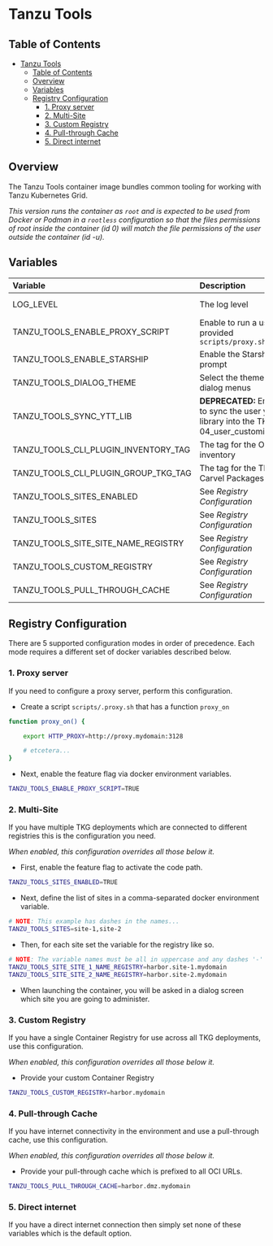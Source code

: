 # Tanzu Tools

## Table of Contents

- [Tanzu Tools](#tanzu-tools)
  - [Table of Contents](#table-of-contents)
  - [Overview](#overview)
  - [Variables](#variables)
  - [Registry Configuration](#registry-configuration)
    - [1. Proxy server](#1-proxy-server)
    - [2. Multi-Site](#2-multi-site)
    - [3. Custom Registry](#3-custom-registry)
    - [4. Pull-through Cache](#4-pull-through-cache)
    - [5. Direct internet](#5-direct-internet)

## Overview

The Tanzu Tools container image bundles common tooling for working with Tanzu Kubernetes Grid.

_This version runs the container as `root` and is expected to be used from Docker or Podman in a `rootless` configuration so that the files permissions of root inside the container (id 0) will match the file permissions of the user outside the container (id -u)._

## Variables

| Variable                             | Description                                                                             | Default |                                 Example                                 |
| :----------------------------------- | :-------------------------------------------------------------------------------------- | :-----: | :--------------------------------------------------------------------- |
| LOG_LEVEL                            | The log level                                                                           |  INFO   |                         DEBUG, INFO, WARN, ERR                          |
| TANZU_TOOLS_ENABLE_PROXY_SCRIPT      | Enable to run a user-provided `scripts/proxy.sh`                                        |  FALSE  |                               TRUE, FALSE                               |
| TANZU_TOOLS_ENABLE_STARSHIP          | Enable the Starship prompt                                                              |  FALSE  |                               TRUE, FALSE                               |
| TANZU_TOOLS_DIALOG_THEME             | Select the theme for dialog menus                                                       | default | See the [.dialogrc](nix/oci/tanzu-tools/root/etc/skel/.dialogrc) folder |
| TANZU_TOOLS_SYNC_YTT_LIB             | **DEPRECATED:** Enable to sync the user ytt library into the TKG 04_user_customizations |  FALSE  |                               TRUE, FALSE                               |
| TANZU_TOOLS_CLI_PLUGIN_INVENTORY_TAG | The tag for the OCI inventory                                                           | latest  |                           latest, 2023.11.09                            |
| TANZU_TOOLS_CLI_PLUGIN_GROUP_TKG_TAG | The tag for the TKG Carvel Packages                                                     | latest  |                      latest, v2.20, v2.3.0, v2.3.1                      |
| TANZU_TOOLS_SITES_ENABLED            | See _Registry Configuration_                                                            |  FALSE  |                               TRUE, FALSE                               |
| TANZU_TOOLS_SITES                    | See _Registry Configuration_                                                            |  Empty  |                          site_1,site_2,site_3                           |
| TANZU_TOOLS_SITE_SITE_NAME_REGISTRY  | See _Registry Configuration_                                                            | Empty | harbor.site_a.mydomain |
| TANZU_TOOLS_CUSTOM_REGISTRY          | See _Registry Configuration_                                                            | Empty | harbor.mydomain |
| TANZU_TOOLS_PULL_THROUGH_CACHE       | See _Registry Configuration_                                                            | Empty | harbor.dmz |

## Registry Configuration

There are 5 supported configuration modes in order of precedence. Each mode requires a different set of docker variables described below.

### 1. Proxy server

If you need to configure a proxy server, perform this configuration.

- Create a script `scripts/.proxy.sh` that has a function `proxy_on`

```bash
function proxy_on() {

    export HTTP_PROXY=http://proxy.mydomain:3128

    # etcetera...
}
```

- Next, enable the feature flag via docker environment variables.

```bash
TANZU_TOOLS_ENABLE_PROXY_SCRIPT=TRUE
```

### 2. Multi-Site

If you have multiple TKG deployments which are connected to different registries this is the configuration you need.

_When enabled, this configuration overrides all those below it._

- First, enable the feature flag to activate the code path.

```bash
TANZU_TOOLS_SITES_ENABLED=TRUE
```

- Next, define the list of sites in a comma-separated docker environment variable.

```bash
# NOTE: This example has dashes in the names...
TANZU_TOOLS_SITES=site-1,site-2
```

- Then, for each site set the variable for the registry like so.

```bash
# NOTE: The variable names must be all in uppercase and any dashes '-' converted to an underscore.
TANZU_TOOLS_SITE_SITE_1_NAME_REGISTRY=harbor.site-1.mydomain
TANZU_TOOLS_SITE_SITE_2_NAME_REGISTRY=harbor.site-2.mydomain
```

- When launching the container, you will be asked in a dialog screen which site you are going to administer.

### 3. Custom Registry

If you have a single Container Registry for use across all TKG deployments, use this configuration.

_When enabled, this configuration overrides all those below it._

- Provide your custom Container Registry

```bash
TANZU_TOOLS_CUSTOM_REGISTRY=harbor.mydomain
```

### 4. Pull-through Cache

If you have internet connectivity in the environment and use a pull-through cache, use this configuration.

_When enabled, this configuration overrides all those below it._

- Provide your pull-through cache which is prefixed to all OCI URLs.

```bash
TANZU_TOOLS_PULL_THROUGH_CACHE=harbor.dmz.mydomain
```

### 5. Direct internet

If you have a direct internet connection then simply set none of these variables which is the default option.
